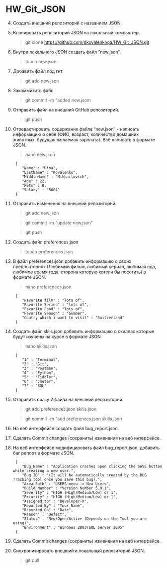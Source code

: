 # HW_Git_JSON

 4. Создать внешний репозиторий c названием JSON.
 5. Клонировать репозиторий JSON на локальный компьютер.
 
     > git clone https://github.com/dkovalenkoqa/HW_Git_JSON.git
 6. Внутри локального JSON создать файл “new.json”.
     > touch new.json
 7. Добавить файл под гит.
     > git add new.json
 8. Закоммитить файл.
     > git commit -m "added new.jsom
 9. Отправить файл на внешний GitHub репозиторий.
     > git push
 10. Отредактировать содержание файла “new.json” - написать информацию о себе (ФИО, возраст, количество домашних животных, будущая желаемая зарплата). Всё написать в формате JSON.
     > nano new.json
     ```
      {
         "Name" : "Dima",
         "LastName" : "Kovalenko",
         "MiddleName" : "Mikhailovich",
         "Age" : 22,
         "Pets" : 0,
         "Salary" : "500$"
      }
     ```
 11. Отправить изменения на внешний репозиторий.
     > git add new.json

     > git commit -m "update new.json"

     > git push
 12. Создать файл preferences.json
     > touch preferences.json
 13. В файл preferences.json добавить информацию о своих предпочтениях (Любимый фильм, любимый сериал, любимая еда, любимое время года, сторона которую хотели бы посетить) в формате JSON.
     > nano preferences.json
     ```
      {
         "Favorite film" : "lots of",
         "Favorite Series" : "lots of",
         "Favorite Food" : "lots of",
         "Favorite Season" : "Summer",
         "Coutry which i want to visit" : "Switzerland"
      }
     ```
 14. Создать файл sklls.json добавить информацию о скиллах которые будут изучены на курсе в формате JSON
     > nano skills.json
     ```
      {
         "1" : "Terminal",
         "2" : "Git",
         "3" : "Postman",
         "4" : "Python",
         "5" : "Fiddler",
         "6" : "Jmeter",
         "7" : "SQL"
      }
     ```
 15. Отправить сразу 2 файла на внешний репозиторий.
     > git add preferences.json skills.json

     > git commit -m "add preferences.json skills.json
 16. На веб интерфейсе создать файл bug_report.json.
 17. Сделать Commit changes (сохранить) изменения на веб интерфейсе.
 18. На веб интерфейсе модифицировать файл bug_report.json, добавить баг репорт в формате JSON.
     ```
      {
         "Bug_Name" : "Application crashes upon clicking the SAVE button while creating a new user.",
         "Bug ID" : "(It will be automatically created by the BUG Tracking tool once you save this bug).",
         "Area Path" : "USERS menu -> New Users",
         "Build Number" : "Version Number 5.0.1",
         "Severity" : "HIGH (High/Medium/Low) or 1",
         "Priority" : "HIGH (High/Medium/Low) or 1",
         "Assigned to" : "Developer-X",
         "Reported By" : "Your Name",
         "Reported On" : "Date",
         "Reason" : "Defect",
         "Status" : "New/Open/Active (Depends on the Tool you are using)",
         "Environment" : "Windows 2003/SQL Server 2005"
      }
     ```
 19. Сделать Commit changes (сохранить) изменения на веб интерфейсе.
 20. Синхронизировать внешний и локальный репозиторий JSON.

      > git pull
